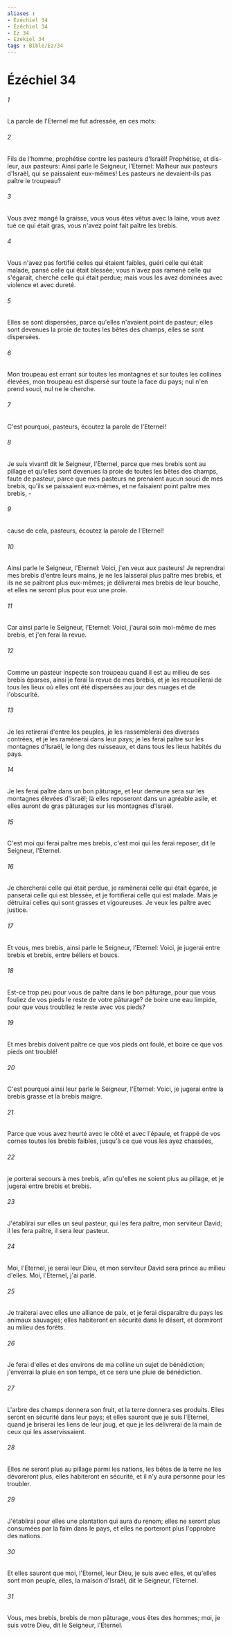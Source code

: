 ```yaml
---
aliases : 
- Ézéchiel 34
- Ézéchiel 34
- Ez 34
- Ezekiel 34
tags : Bible/Ez/34
---
```


# Ézéchiel 34

###### 1
La parole de l'Eternel me fut adressée, en ces mots:
###### 2
Fils de l'homme, prophétise contre les pasteurs d'Israël! Prophétise, et dis-leur, aux pasteurs: Ainsi parle le Seigneur, l'Eternel: Malheur aux pasteurs d'Israël, qui se paissaient eux-mêmes! Les pasteurs ne devaient-ils pas paître le troupeau?
###### 3
Vous avez mangé la graisse, vous vous êtes vêtus avec la laine, vous avez tué ce qui était gras, vous n'avez point fait paître les brebis.
###### 4
Vous n'avez pas fortifié celles qui étaient faibles, guéri celle qui était malade, pansé celle qui était blessée; vous n'avez pas ramené celle qui s'égarait, cherché celle qui était perdue; mais vous les avez dominées avec violence et avec dureté.
###### 5
Elles se sont dispersées, parce qu'elles n'avaient point de pasteur; elles sont devenues la proie de toutes les bêtes des champs, elles se sont dispersées.
###### 6
Mon troupeau est errant sur toutes les montagnes et sur toutes les collines élevées, mon troupeau est dispersé sur toute la face du pays; nul n'en prend souci, nul ne le cherche.
###### 7
C'est pourquoi, pasteurs, écoutez la parole de l'Eternel!
###### 8
Je suis vivant! dit le Seigneur, l'Eternel, parce que mes brebis sont au pillage et qu'elles sont devenues la proie de toutes les bêtes des champs, faute de pasteur, parce que mes pasteurs ne prenaient aucun souci de mes brebis, qu'ils se paissaient eux-mêmes, et ne faisaient point paître mes brebis, -
###### 9
cause de cela, pasteurs, écoutez la parole de l'Eternel!
###### 10
Ainsi parle le Seigneur, l'Eternel: Voici, j'en veux aux pasteurs! Je reprendrai mes brebis d'entre leurs mains, je ne les laisserai plus paître mes brebis, et ils ne se paîtront plus eux-mêmes; je délivrerai mes brebis de leur bouche, et elles ne seront plus pour eux une proie.
###### 11
Car ainsi parle le Seigneur, l'Eternel: Voici, j'aurai soin moi-même de mes brebis, et j'en ferai la revue.
###### 12
Comme un pasteur inspecte son troupeau quand il est au milieu de ses brebis éparses, ainsi je ferai la revue de mes brebis, et je les recueillerai de tous les lieux où elles ont été dispersées au jour des nuages et de l'obscurité.
###### 13
Je les retirerai d'entre les peuples, je les rassemblerai des diverses contrées, et je les ramènerai dans leur pays; je les ferai paître sur les montagnes d'Israël, le long des ruisseaux, et dans tous les lieux habités du pays.
###### 14
Je les ferai paître dans un bon pâturage, et leur demeure sera sur les montagnes élevées d'Israël; là elles reposeront dans un agréable asile, et elles auront de gras pâturages sur les montagnes d'Israël.
###### 15
C'est moi qui ferai paître mes brebis, c'est moi qui les ferai reposer, dit le Seigneur, l'Eternel.
###### 16
Je chercherai celle qui était perdue, je ramènerai celle qui était égarée, je panserai celle qui est blessée, et je fortifierai celle qui est malade. Mais je détruirai celles qui sont grasses et vigoureuses. Je veux les paître avec justice.
###### 17
Et vous, mes brebis, ainsi parle le Seigneur, l'Eternel: Voici, je jugerai entre brebis et brebis, entre béliers et boucs.
###### 18
Est-ce trop peu pour vous de paître dans le bon pâturage, pour que vous fouliez de vos pieds le reste de votre pâturage? de boire une eau limpide, pour que vous troubliez le reste avec vos pieds?
###### 19
Et mes brebis doivent paître ce que vos pieds ont foulé, et boire ce que vos pieds ont troublé!
###### 20
C'est pourquoi ainsi leur parle le Seigneur, l'Eternel: Voici, je jugerai entre la brebis grasse et la brebis maigre.
###### 21
Parce que vous avez heurté avec le côté et avec l'épaule, et frappé de vos cornes toutes les brebis faibles, jusqu'à ce que vous les ayez chassées,
###### 22
je porterai secours à mes brebis, afin qu'elles ne soient plus au pillage, et je jugerai entre brebis et brebis.
###### 23
J'établirai sur elles un seul pasteur, qui les fera paître, mon serviteur David; il les fera paître, il sera leur pasteur.
###### 24
Moi, l'Eternel, je serai leur Dieu, et mon serviteur David sera prince au milieu d'elles. Moi, l'Eternel, j'ai parlé.
###### 25
Je traiterai avec elles une alliance de paix, et je ferai disparaître du pays les animaux sauvages; elles habiteront en sécurité dans le désert, et dormiront au milieu des forêts.
###### 26
Je ferai d'elles et des environs de ma colline un sujet de bénédiction; j'enverrai la pluie en son temps, et ce sera une pluie de bénédiction.
###### 27
L'arbre des champs donnera son fruit, et la terre donnera ses produits. Elles seront en sécurité dans leur pays; et elles sauront que je suis l'Eternel, quand je briserai les liens de leur joug, et que je les délivrerai de la main de ceux qui les asservissaient.
###### 28
Elles ne seront plus au pillage parmi les nations, les bêtes de la terre ne les dévoreront plus, elles habiteront en sécurité, et il n'y aura personne pour les troubler.
###### 29
J'établirai pour elles une plantation qui aura du renom; elles ne seront plus consumées par la faim dans le pays, et elles ne porteront plus l'opprobre des nations.
###### 30
Et elles sauront que moi, l'Eternel, leur Dieu, je suis avec elles, et qu'elles sont mon peuple, elles, la maison d'Israël, dit le Seigneur, l'Eternel.
###### 31
Vous, mes brebis, brebis de mon pâturage, vous êtes des hommes; moi, je suis votre Dieu, dit le Seigneur, l'Eternel.
